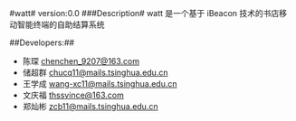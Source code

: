 #watt#
version:0.0
###Description#
watt 是一个基于 iBeacon 技术的书店移动智能终端的自助结算系统

##Developers:##
- 陈琛 chenchen_9207@163.com
- 储超群 chucq11@mails.tsinghua.edu.cn
- 王学成 wang-xc11@mails.tsinghua.edu.cn
- 文庆福 thssvince@163.com
- 郑灿彬 zcb11@mails.tsinghua.edu.cn
